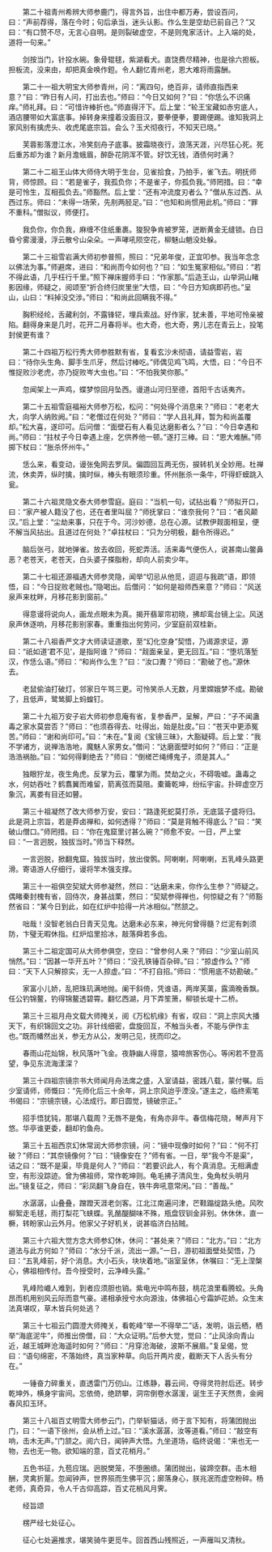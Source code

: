 <!-- { "loadSidebar": true } -->
　　第二十祖青州希辨大师参鹿门，得言外旨，出住中都万寿，尝设百问，曰：“声前荐得，落在今时；句后承当，迷头认影。作么生是空劫已前自己？”又曰：“有口赞不尽，无言心自明。是则裂破虚空，不是则鬼家活计。上入端的处，道将一句来。”

　　剑按当门，针投水碗。象骨辊毬，紫湖看犬。直饶费尽精神，也是徐六担板。担板流，没来由，却把真金唤作鋀。令人翻忆青州老，恩大难将雨露酬。

　　第二十一祖大明宝大师参青州，问：“离四句，绝百非，请师直指西来意？”曰：“昨日有人问，打出去也。”师曰：“今日又如何？”曰：“你恁么不识痛痒。”师礼拜。曰：“可惜许棒折也。”师直得汗下。后上堂：“轮王宝藏如赤穷底人，酒店腰带如大富底事。掉转身来撞着没面目汉，要拳便拳，要踢便踢。谁知我洞上家风别有擒虎头、收虎尾底宗旨。会么？玉犬彻夜行，不知天已晓。”

　　芙蓉影落澄江水，冷笑刻舟子底事。披霜晓夜行，浪荡天涯，兴尽狂心死。死后重苏却为谁？新月澹蛾眉，醉卧花阴浑不管。好饮无钱，酒债何时满？

　　第二十二祖王山体大师侍大明于生台，见雀拾食，乃拍手，雀飞去。明抚师背，师惊顾。曰：“若是雀子，我孤负你；不是雀子，你孤负我。”师罔措。曰：“幸是可怜生，互相孤负去。”师豁然。后上堂：“还有冲流度刃者么？”僧从东过西、从西过东。师曰：“未得一场荣，先刖两胫足。”曰：“也知和尚惯用此机。”师曰：“罪不重科。”僧拟议，师便打。

　　我负你，你负我，麻缠不住纸重裹。狻猊争肯被罗笼，迸断黄金无缝锁。白日昏兮雾漫漫，浮云散兮山朵朵。一声哮吼陨空花，柳魅山魈没处躲。

　　第二十三祖雪岩满大师初参普照，照曰：“兄弟年俊，正宜叩参。我当年念念以佛法为事。”师避席，进曰：“和尚而今如何也？”曰：“如生冤家相似。”师曰：“若不得此语，几乎枉行千里。”照下禅床握师手曰：“作家那。”后造王山，山举洞山睹影因缘，师疑之，阅颂至“折合终归炭里坐”大悟，曰：“今日方知病即药也。”呈山，山曰：“料掉没交涉。”师曰：“和尚此回瞒我不得。”

　　胸积经纶，舌藏利剑，不露锋铓，埋兵索战。好作家，犹未善，平地可怜亲被陷。翻得身来是几时，花开二月春将半。也大奇，也大奇，男儿志在青云上，投笔封侯更有谁？

　　第二十四祖万松行秀大师参胜默有省，复看玄沙未彻语，请益雪岩，岩曰：“待你头生角、脚手生爪牙，然后讨棒吃。”师偶见鸡飞鸣，大悟，曰：“今日不惟捉败沙老虎，亦乃捉败岑大虫也。”曰：“不怕我笑你那。”

　　忽闻架上一声鸡，蝶梦惊回月坠西。谩道山河归至德，首阳千古话夷齐。

　　第二十五祖雪庭福裕大师参万松，松问：“何处得个消息来？”师曰：“老老大大，向学人纳败阙。”曰：“老僧过在何处？”师曰：“学人且礼拜，暂为和尚盖覆却。”松大喜，遂印可。后问僧：“面壁石有人看见达磨影者么？”曰：“今日幸遇和尚。”师曰：“拄杖子今日幸遇上座，乞供养他一顿。”遂打三棒。曰：“恩大难酬。”师掷下杖曰：“胀杀怀州牛。”

　　恁么来，看变动，谩张兔网去罗凤。偏圆回互两无伤，捩转机关全妙用。杜禅流，休卖弄，纵时擒，擒时纵，棒头有眼须珍重。怀州胀杀一条牛，吓得虾蟆跳入瓮。

　　第二十六祖灵隐文泰大师参雪庭。庭曰：“当机一句，试拈出看？”师拟开口，曰：“家产被人籍没了也，还在者里叫屈？”师抚掌曰：“谁奈我何？”曰：“者风颠汉。”后上堂：“尘劫来事，只在于今。河沙妙德，总在心源。试教伊觌面相呈，便不解当风拈出。且道过在何处？”卓拄杖曰：“只为分明极，翻令所得迟。”

　　脑后张弓，就地弹雀。放去收回，死蛇弄活。活来毒气便伤人，说甚南山鳖鼻恶？老苍天，老苍天，白头婆子搽脂粉，却向人前卖少年。

　　第二十七祖还源福遇大师参灵隐，闻举“切忌从他觅，迢迢与我疏”语，即领悟，曰：“今日捉败老贼也。”隐喝出。后僧问：“如何是祖师西来意？”师曰：“风送泉声来枕畔，月移花影到窗前。”

　　得意谩将说向人，画龙点眼未为真。揭开翡翠帘初晓，拂却鸾台镜上尘。风送泉声休逐响，月移花影别家春。重重指出何劳问，少室庭前双桂新。

　　第二十八祖香严文才大师读证道歌，至“幻化空身”契悟，乃谒源求证，源曰：“祇如道‘君不见’，是指阿谁？”师曰：“觌面亲呈，更无回互。”曰：“堕坑落堑汉，作恁么语。”师曰：“和尚作么生？”曰：“汝口聻？”师曰：“勘破了也。”源休去。

　　老鼠偷油打破灯，邻家日午骂三更。可怜笑杀人无数，月里嫦娥梦不成。勘破了，且低声，鹭鸶脚上蚂蝗钉。

　　第二十九祖万安子岩大师初参息庵有省，复参香严，呈解，严曰：“子不闻蛊毒之家水莫尝否？”师曰：“也须吞得去、吐得出，始是肚皮。”曰：“苍天中更添冤苦。”师曰：“谢和尚印可。”曰：“未在。”复阅《宝镜三昧》，大豁疑碍。后上堂：“我不学诸方，说禅浩浩地，魔魅人家男女。”僧问：“达磨面壁时如何？”师曰：“正是浩浩祸胎。”曰：“如何得剿绝去？”师曰：“倒槎芒绳缚鬼子，须是其人。”

　　独眼狞龙，夜生角虎。反掌为云，覆掌为雨。焚劫之火，不碍吸嘘。蛊毒之水，何妨吞吐？鹤翥翼而难留，箭离弦而莫阻。橐籥乾坤，纷纭宇宙。扑碎虚空万象沉，离娄有目还如瞽。

　　第三十祖凝然了改大师参万安，安曰：“路逢死蛇莫打杀，无底篮子盛将归。此是洞上宗旨，若是莽卤禅和，如何透得？”师曰：“莫是背触不得底么？”曰：“笑破山僧口。”师罔措。曰：“你在鬼窟里讨甚么碗？”师愈不安。一日，严上堂曰：“一言迥脱，独拔当时。”师当下释然。

　　一言迥脱，掀翻鬼窟。独拔当时，放出俊鹘。阿喇喇，阿喇喇，五乳峰头路更滑。寄语游人仔细行，谩将竿木强支撑。

　　第三十一祖俱空契斌大师参凝然，然曰：“达磨未来，你作么生参？”师疑之。偶睹秦封槐有省，回侍次，身甚战栗，然曰：“契斌参得禅也，何惊疑之有？”师豁然省曰：“某今日到此，如在红炉中拾得一片冰相似。”然颔之。

　　咄哉！没智老翁白日青天见鬼。达磨未必东来，神光何曾得髓？烂泥有刺须防，卞璧无暇休指。红炉焰里拾冰，敲落舜若多齿。

　　第三十二祖定国可从大师参俱空，空曰：“曾参何人来？”师曰：“少室山前风悄然。”曰：“因甚一华开五叶？”师曰：“没孔铁锤百杂碎。”曰：“掠虚作么？”师曰：“天下人只解掠实，无一人掠虚。”曰：“不打自招。”师曰：“惯用底不妨勘破。”

　　家富小儿娇，乱把珠玑满地抛。阑干斜倚，凭谁语，两岸芙蕖，露滴晚香飘。任公钓锦鳌，钓得锦鳌透碧霄。翻忆西湖，月下弄笙箫，柳锁长堤十二桥。

　　第三十三祖月舟文载大师掩关，阅《万松机缘》有省，叹曰：“洞上宗风大播天下，有织锦回文之功。非针线细密，盘旋回互，不触当头者，不能与伊作主也。”既而幡然出关，参无方从公，发明己见，抚而印之。

　　春雨山花灿锦，秋风落叶飞金。夜静幽人得意，猿啼旅客伤心。等闲若不登高望，争见东流海漾深？

　　第三十四祖宗镜宗书大师闻月舟法席之盛，入室请益，密践八载，蒙付嘱。后少室请师，师慨曰：“先师化后三十余年，洞上宗风迨乎湮没。”遂主之，临终索笔书偈曰：“宗镜宗镜，心法成行。即日圆觉，镜破宗正。”

　　招手悟犹钝，那堪八载周？无唇不是兔，有角亦非牛。春信梅花晓，琴声月下悠。华亭谁更委，翻却钓鱼舟。

　　第三十五祖西京幻休常润大师参宗镜，问：“镜中现像时如何？”曰：“何不打破？”师曰：“其奈镜像何？”曰：“镜像安在？”师有省。一日，举“我今不是渠”，诘之曰：“既不是渠，毕竟是何人？”师曰：“若要识此人，有个真消息。无相满虚空，有形没踪迹。曾为佛祖师，常作乾坤则。龟毛拂子清风生，兔角杖头明月出。”镜复征之，师曰：“彩凤翻飞身自在，铁牛奔吼意常闲。”曰：“善哉。”

　　水潺潺，山叠叠，蹭蹬天涯老剑客。江北江南遍问津，芒鞋蹋绽路头绝。风吹柳絮走毛毬，雨打梨花飞蛱蝶。乳酪醍醐味不殊，瓶盘钗钏金非别。休休休，直一橛，转盼家山云外月。他家父子好机关，说甚临济白拈贼。

　　第三十六祖大觉方念大师参幻休，休问：“甚处来？”师曰：“北方。”曰：“北方道法与此方何如？”师曰：“水分千派，流出一源。”一日，游初祖面壁处契悟，乃曰：“五乳峰前，好个消息。大小石头，块块着地。”诣室呈休，休嘱曰：“无上涅槃心，佛祖相传付。吾今授受时，云净峰头露。”

　　乳峰险巇人难到，到者应须胆也销。紫电光中鸣布鼓，桃花浪里看腾蛟。头角昂而机用别风云际而意气豪。递相承授兮水向源浊，体佛祖心兮霜妒花娇。众生末法真堪叹，草木皆兵何处逃？

　　第三十七祖云门圆澄大师掩关，看乾峰“举一不得举二”话，发明，诣云栖，栖举“海底泥牛”，师推出傍僧，曰：“大众证明。”后参大觉，觉曰：“止风涂向青山近，越王城畔沧海遥时如何？”师曰：“月穿沧海破，波斯不展眉。”复呈偈，觉曰：“语句绵密，不落始终，真当家种草。向后开两片皮，截断天下人舌头有分在。”

　　一锤奋力碎重关，直透雷门万仞山。江练静，暮云间，夺得灵符肘后还。转步乾坤外，横身宇宙间。忘依倚，绝跻攀，洞帘倒卷水潺湲，诞生王子天然贵，金阙春风扣玉环。

　　第三十八祖百丈明雪大师参云门，门举斩猫话，师于言下知有，将蒲团抛出门，曰：“一语下徐州，会从桥上过。”曰：“溪水潺潺，汝等道看。”师曰：“敲空有响，击木无声。”门颔之。阅六日，闻钟声大悟。九坐道场，临终说偈：“来也无一物，去也无一物。欲知端的意，百丈花梢月。”

　　五色书征，九苞应瑞。迥脱樊笼，不堕圈缋。蒲团抛出，骏蹄空群。击木相酬，灵禽折翨。忽闻钟声，世界殒而生佛平沉；廓落身心，朕兆泯而虚空粉碎。杨老师，真奇异，令人千古仰高踪，百丈花梢风月霁。

　　经旨颂

　　楞严经七处征心。

　　征心七处遍推求，堪笑骑牛更觅牛。回首西山残照近，一声雁叫又清秋。

